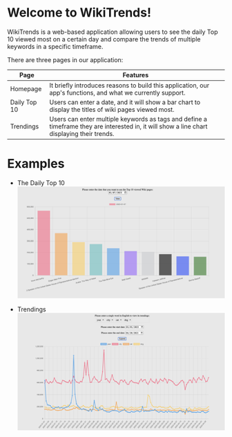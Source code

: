 # Welcome to WikiTrends!

WikiTrends is a web-based application allowing users to see the daily Top 10 viewed most on a certain day and compare the trends of multiple keywords in a specific timeframe.

There are three pages in our application:

| Page |Features| 
|--|--|
| Homepage |It briefly introduces reasons to build this application, our app's functions, and what we currently support.
| Daily Top 10|Users can enter a date, and it will show a bar chart to display the titles of wiki pages viewed most. |
| Trendings |Users can enter multiple keywords as tags and define a timeframe they are interested in, it will show a line chart displaying their trends.|


# Examples

- The Daily Top 10
  ![Daily Top 10](Examples/Daily%20Top%2010.png)
  
- Trendings
  ![Trendings](Examples/Trendings.png)
